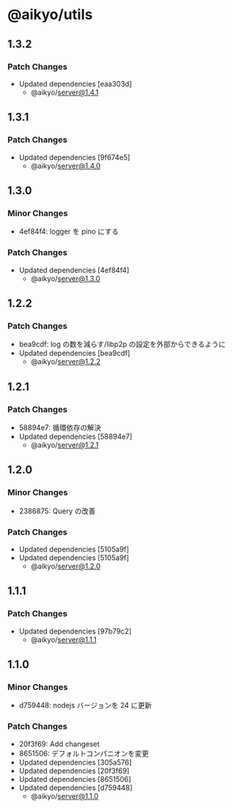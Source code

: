 # @aikyo/utils

## 1.3.2

### Patch Changes

- Updated dependencies [eaa303d]
  - @aikyo/server@1.4.1

## 1.3.1

### Patch Changes

- Updated dependencies [9f674e5]
  - @aikyo/server@1.4.0

## 1.3.0

### Minor Changes

- 4ef84f4: logger を pino にする

### Patch Changes

- Updated dependencies [4ef84f4]
  - @aikyo/server@1.3.0

## 1.2.2

### Patch Changes

- bea9cdf: log の数を減らす/libp2p の設定を外部からできるように
- Updated dependencies [bea9cdf]
  - @aikyo/server@1.2.2

## 1.2.1

### Patch Changes

- 58894e7: 循環依存の解決
- Updated dependencies [58894e7]
  - @aikyo/server@1.2.1

## 1.2.0

### Minor Changes

- 2386875: Query の改善

### Patch Changes

- Updated dependencies [5105a9f]
- Updated dependencies [5105a9f]
  - @aikyo/server@1.2.0

## 1.1.1

### Patch Changes

- Updated dependencies [97b79c2]
  - @aikyo/server@1.1.1

## 1.1.0

### Minor Changes

- d759448: nodejs バージョンを 24 に更新

### Patch Changes

- 20f3f69: Add changeset
- 8651506: デフォルトコンパニオンを変更
- Updated dependencies [305a576]
- Updated dependencies [20f3f69]
- Updated dependencies [8651506]
- Updated dependencies [d759448]
  - @aikyo/server@1.1.0
